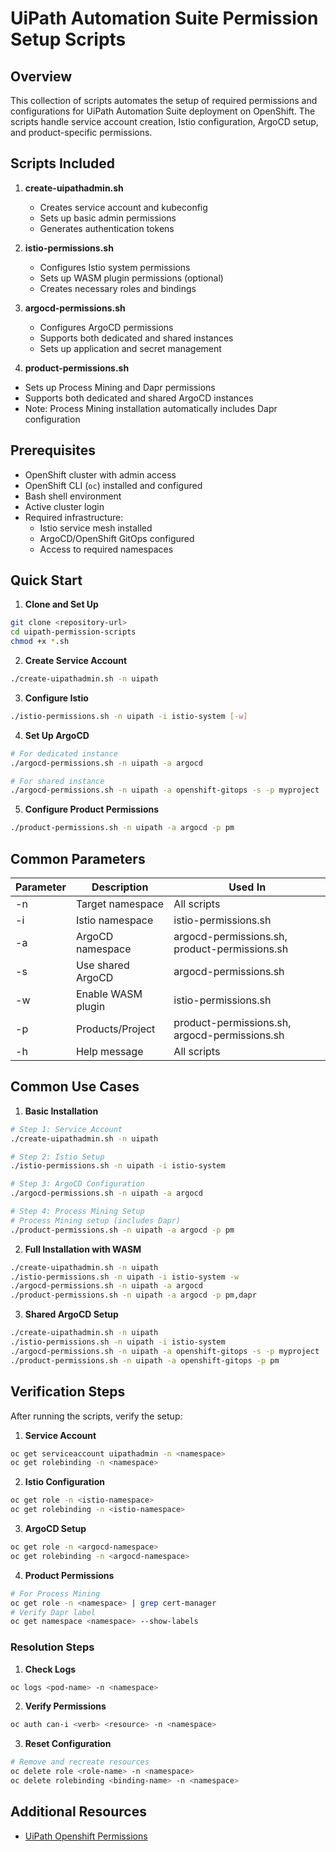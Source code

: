 # UiPath Automation Suite Permission Setup Scripts

## Overview

This collection of scripts automates the setup of required permissions and configurations for UiPath Automation Suite deployment on OpenShift. The scripts handle service account creation, Istio configuration, ArgoCD setup, and product-specific permissions.

## Scripts Included

1. **create-uipathadmin.sh**
   - Creates service account and kubeconfig
   - Sets up basic admin permissions
   - Generates authentication tokens

2. **istio-permissions.sh**
   - Configures Istio system permissions
   - Sets up WASM plugin permissions (optional)
   - Creates necessary roles and bindings

3. **argocd-permissions.sh**
   - Configures ArgoCD permissions
   - Supports both dedicated and shared instances
   - Sets up application and secret management

4. **product-permissions.sh**
- Sets up Process Mining and Dapr permissions
- Supports both dedicated and shared ArgoCD instances
- Note: Process Mining installation automatically includes Dapr configuration


## Prerequisites

- OpenShift cluster with admin access
- OpenShift CLI (`oc`) installed and configured
- Bash shell environment
- Active cluster login
- Required infrastructure:
  - Istio service mesh installed
  - ArgoCD/OpenShift GitOps configured
  - Access to required namespaces

## Quick Start

1. **Clone and Set Up**
```bash
git clone <repository-url>
cd uipath-permission-scripts
chmod +x *.sh
```

2. **Create Service Account**
```bash
./create-uipathadmin.sh -n uipath
```

3. **Configure Istio**
```bash
./istio-permissions.sh -n uipath -i istio-system [-w]
```

4. **Set Up ArgoCD**
```bash
# For dedicated instance
./argocd-permissions.sh -n uipath -a argocd

# For shared instance
./argocd-permissions.sh -n uipath -a openshift-gitops -s -p myproject
```

5. **Configure Product Permissions**
```bash
./product-permissions.sh -n uipath -a argocd -p pm
```

## Common Parameters

| Parameter | Description | Used In |
|-----------|-------------|----------|
| -n | Target namespace | All scripts |
| -i | Istio namespace | istio-permissions.sh |
| -a | ArgoCD namespace | argocd-permissions.sh, product-permissions.sh |
| -s | Use shared ArgoCD | argocd-permissions.sh |
| -w | Enable WASM plugin | istio-permissions.sh |
| -p | Products/Project | product-permissions.sh, argocd-permissions.sh |
| -h | Help message | All scripts |

## Common Use Cases

1. **Basic Installation**
```bash
# Step 1: Service Account
./create-uipathadmin.sh -n uipath

# Step 2: Istio Setup
./istio-permissions.sh -n uipath -i istio-system

# Step 3: ArgoCD Configuration
./argocd-permissions.sh -n uipath -a argocd

# Step 4: Process Mining Setup
# Process Mining setup (includes Dapr)
./product-permissions.sh -n uipath -a argocd -p pm
```

2. **Full Installation with WASM**
```bash
./create-uipathadmin.sh -n uipath
./istio-permissions.sh -n uipath -i istio-system -w
./argocd-permissions.sh -n uipath -a argocd
./product-permissions.sh -n uipath -a argocd -p pm,dapr
```

3. **Shared ArgoCD Setup**
```bash
./create-uipathadmin.sh -n uipath
./istio-permissions.sh -n uipath -i istio-system
./argocd-permissions.sh -n uipath -a openshift-gitops -s -p myproject
./product-permissions.sh -n uipath -a openshift-gitops -p pm
```

## Verification Steps

After running the scripts, verify the setup:

1. **Service Account**
```bash
oc get serviceaccount uipathadmin -n <namespace>
oc get rolebinding -n <namespace>
```

2. **Istio Configuration**
```bash
oc get role -n <istio-namespace>
oc get rolebinding -n <istio-namespace>
```

3. **ArgoCD Setup**
```bash
oc get role -n <argocd-namespace>
oc get rolebinding -n <argocd-namespace>
```

4. **Product Permissions**
```bash
# For Process Mining
oc get role -n <namespace> | grep cert-manager
# Verify Dapr label
oc get namespace <namespace> --show-labels
```

### Resolution Steps

1. **Check Logs**
```bash
oc logs <pod-name> -n <namespace>
```

2. **Verify Permissions**
```bash
oc auth can-i <verb> <resource> -n <namespace>
```

3. **Reset Configuration**
```bash
# Remove and recreate resources
oc delete role <role-name> -n <namespace>
oc delete rolebinding <binding-name> -n <namespace>
```

## Additional Resources

- [UiPath Openshift Permissions](https://docs.uipath.com/automation-suite/automation-suite/2024.10/installation-guide-openshift/granting-installation-permissions)
